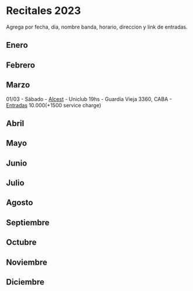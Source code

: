 # Recitales 2023

Agrega por fecha, dia, nombre banda, horario, direccion y link de entradas.

## Enero

## Febrero

## Marzo

01/03 - Sábado - [Alcest](https://www.youtube.com/watch?v=tXIICacooes) - Uniclub 19hs - Guardía Vieja 3360, CABA - [Entradas](https://alpogo.com/evento/alcest-8558) $10.000 (+$1500 service charge)

## Abril

## Mayo

## Junio

## Julio

## Agosto

## Septiembre

## Octubre

## Noviembre

## Diciembre

